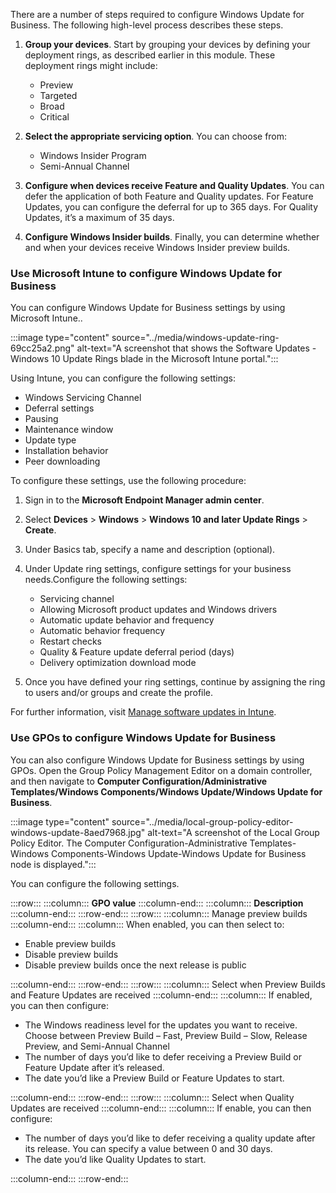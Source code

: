 There are a number of steps required to configure Windows Update for Business. The following high-level process describes these steps.

1.  **Group your devices**. Start by grouping your devices by defining your deployment rings, as described earlier in this module. These deployment rings might include:
    
     -  Preview
     -  Targeted
     -  Broad
     -  Critical
2.  **Select the appropriate servicing option**. You can choose from:
    
     -  Windows Insider Program
     -  Semi-Annual Channel
3.  **Configure when devices receive Feature and Quality Updates**. You can defer the application of both Feature and Quality updates. For Feature Updates, you can configure the deferral for up to 365 days. For Quality Updates, it’s a maximum of 35 days.
4.  **Configure Windows Insider builds**. Finally, you can determine whether and when your devices receive Windows Insider preview builds.

### Use Microsoft Intune to configure Windows Update for Business

You can configure Windows Update for Business settings by using Microsoft Intune..

:::image type="content" source="../media/windows-update-ring-69cc25a2.png" alt-text="A screenshot that shows the Software Updates - Windows 10 Update Rings blade in the Microsoft Intune portal.":::


Using Intune, you can configure the following settings:

 -  Windows Servicing Channel
 -  Deferral settings
 -  Pausing
 -  Maintenance window
 -  Update type
 -  Installation behavior
 -  Peer downloading

To configure these settings, use the following procedure:

1.  Sign in to the **Microsoft Endpoint Manager admin center**.
2.  Select **Devices** &gt; **Windows** &gt; **Windows 10 and later Update Rings** &gt; **Create**.
3.  Under Basics tab, specify a name and description (optional).
4.  Under Update ring settings, configure settings for your business needs.Configure the following settings:
    
     -  Servicing channel
     -  Allowing Microsoft product updates and Windows drivers
     -  Automatic update behavior and frequency
     -  Automatic behavior frequency
     -  Restart checks
     -  Quality &amp; Feature update deferral period (days)
     -  Delivery optimization download mode
5.  Once you have defined your ring settings, continue by assigning the ring to users and/or groups and create the profile.

For further information, visit [Manage software updates in Intune](/intune/windows-update-for-business-configure).

### Use GPOs to configure Windows Update for Business

You can also configure Windows Update for Business settings by using GPOs. Open the Group Policy Management Editor on a domain controller, and then navigate to **Computer Configuration/Administrative Templates/Windows Components/Windows Update/Windows Update for Business**.

:::image type="content" source="../media/local-group-policy-editor-windows-update-8aed7968.jpg" alt-text="A screenshot of the Local Group Policy Editor. The Computer Configuration-Administrative Templates-Windows Components-Windows Update-Windows Update for Business node is displayed.":::


You can configure the following settings.

:::row:::
  :::column:::
    **GPO value**
  :::column-end:::
  :::column:::
    **Description**
  :::column-end:::
:::row-end:::
:::row:::
  :::column:::
    Manage preview builds
  :::column-end:::
  :::column:::
    When enabled, you can then select to:

 -  Enable preview builds
 -  Disable preview builds
 -  Disable preview builds once the next release is public


  :::column-end:::
:::row-end:::
:::row:::
  :::column:::
    Select when Preview Builds and Feature Updates are received
  :::column-end:::
  :::column:::
    If enabled, you can then configure:

 -  The Windows readiness level for the updates you want to receive. Choose between Preview Build – Fast, Preview Build – Slow, Release Preview, and Semi-Annual Channel
 -  The number of days you’d like to defer receiving a Preview Build or Feature Update after it’s released.
 -  The date you’d like a Preview Build or Feature Updates to start.


  :::column-end:::
:::row-end:::
:::row:::
  :::column:::
    Select when Quality Updates are received
  :::column-end:::
  :::column:::
    If enable, you can then configure:

 -  The number of days you’d like to defer receiving a quality update after its release. You can specify a value between 0 and 30 days.
 -  The date you’d like Quality Updates to start.


  :::column-end:::
:::row-end:::
